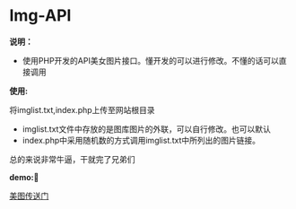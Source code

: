 # Img-API
**说明：**

- 使用PHP开发的API美女图片接口。懂开发的可以进行修改。不懂的话可以直接调用

**使用:**

将imglist.txt,index.php上传至网站根目录

- imglist.txt文件中存放的是图库图片的外联，可以自行修改。也可以默认
- index.php中采用随机数的方式调用imglist.txt中所列出的图片链接。

总的来说非常牛逼，干就完了兄弟们

**demo:**:girl:

[美图传送门](http://img-api.bococ.cn/)



